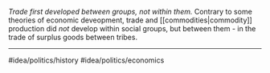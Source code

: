 *Trade first developed between groups, not within them.* Contrary to some theories of economic deveopment, trade and [[commodities|commodity]] production did *not* develop within social groups, but between them - in the trade of surplus goods between tribes. 

---
#idea/politics/history 
#idea/politics/economics 